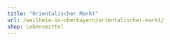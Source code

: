 ```yaml
---
title: "Orientalischer Markt"
url: /weilheim-in-oberbayern/orientalischer-markt/
shop: Lebensmittel
---
```

